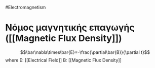 #Electromagnetism 
# Νόμος μαγνητικής επαγωγής ([[Magnetic Flux Density]])
$$\bar\nabla\times\bar{E}=-\frac{\partial\bar{B}}{\partial t}$$
where 
E: [[Electrical Field]]
B: [[Magnetic Flux Density]]